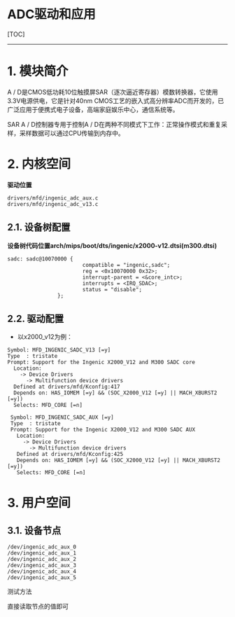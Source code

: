 ADC驱动和应用
============
[TOC]
<!-- toc -->

----

# 1. 模块简介

A / D是CMOS低功耗10位触摸屏SAR（逐次逼近寄存器）模数转换器，它使用3.3V电源供电，它是针对40nm CMOS工艺的嵌入式高分辨率ADC而开发的，已广泛应用于便携式电子设备，高端家庭娱乐中心，通信系统等。

 SAR A / D控制器专用于控制A / D在两种不同模式下工作：正常操作模式和重复采样，采样数据可以通过CPU传输到内存中。

# 2. 内核空间

**驱动位置**

```
drivers/mfd/ingenic_adc_aux.c
drivers/mfd/ingenic_adc_v13.c
```

## 2.1. 设备树配置

**设备树代码位置arch/mips/boot/dts/ingenic/x2000-v12.dtsi(m300.dtsi)**

```
sadc: sadc@10070000 {
                        compatible = "ingenic,sadc";
                        reg = <0x10070000 0x32>;
                        interrupt-parent = <&core_intc>;
                        interrupts = <IRQ_SDAC>;
                        status = "disable";
                };
```

## 2.2. 驱动配置
* 以x2000_v12为例：
```
Symbol: MFD_INGENIC_SADC_V13 [=y]                                        
Type  : tristate                                                         
Prompt: Support for the Ingenic X2000_V12 and M300 SADC core                      
  Location:                                                              
    -> Device Drivers                                                    
      -> Multifunction device drivers                                    
  Defined at drivers/mfd/Kconfig:417                                     
  Depends on: HAS_IOMEM [=y] && (SOC_X2000_V12 [=y] || MACH_XBURST2 [=y])
  Selects: MFD_CORE [=n]
```

```
 Symbol: MFD_INGENIC_SADC_AUX [=y]                                          
 Type  : tristate                                                           
 Prompt: Support for the Ingenic X2000_V12 and M300 SADC AUX                         
   Location:                                                                
     -> Device Drivers                                                      
       -> Multifunction device drivers                                      
   Defined at drivers/mfd/Kconfig:425                                       
   Depends on: HAS_IOMEM [=y] && (SOC_X2000_V12 [=y] || MACH_XBURST2 [=y])  
   Selects: MFD_CORE [=n]
```

# 3. 用户空间

## 3.1. 设备节点

```
/dev/ingenic_adc_aux_0
/dev/ingenic_adc_aux_1
/dev/ingenic_adc_aux_2
/dev/ingenic_adc_aux_3
/dev/ingenic_adc_aux_4
/dev/ingenic_adc_aux_5
```

测试方法

直接读取节点的值即可

